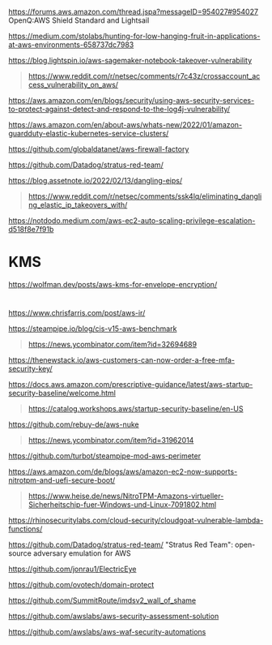 https://forums.aws.amazon.com/thread.jspa?messageID=954027#954027 OpenQ:AWS Shield Standard and Lightsail

https://medium.com/stolabs/hunting-for-low-hanging-fruit-in-applications-at-aws-environments-658737dc7983

https://blog.lightspin.io/aws-sagemaker-notebook-takeover-vulnerability
> https://www.reddit.com/r/netsec/comments/r7c43z/crossaccount_access_vulnerability_on_aws/

https://aws.amazon.com/en/blogs/security/using-aws-security-services-to-protect-against-detect-and-respond-to-the-log4j-vulnerability/

https://aws.amazon.com/en/about-aws/whats-new/2022/01/amazon-guardduty-elastic-kubernetes-service-clusters/

https://github.com/globaldatanet/aws-firewall-factory

https://github.com/Datadog/stratus-red-team/

https://blog.assetnote.io/2022/02/13/dangling-eips/
> https://www.reddit.com/r/netsec/comments/ssk4lq/eliminating_dangling_elastic_ip_takeovers_with/

https://notdodo.medium.com/aws-ec2-auto-scaling-privilege-escalation-d518f8e7f91b

# KMS

https://wolfman.dev/posts/aws-kms-for-envelope-encryption/

#
https://www.chrisfarris.com/post/aws-ir/

https://steampipe.io/blog/cis-v15-aws-benchmark
> https://news.ycombinator.com/item?id=32694689

https://thenewstack.io/aws-customers-can-now-order-a-free-mfa-security-key/

https://docs.aws.amazon.com/prescriptive-guidance/latest/aws-startup-security-baseline/welcome.html
> https://catalog.workshops.aws/startup-security-baseline/en-US

https://github.com/rebuy-de/aws-nuke
> https://news.ycombinator.com/item?id=31962014

https://github.com/turbot/steampipe-mod-aws-perimeter

https://aws.amazon.com/de/blogs/aws/amazon-ec2-now-supports-nitrotpm-and-uefi-secure-boot/
> https://www.heise.de/news/NitroTPM-Amazons-virtueller-Sicherheitschip-fuer-Windows-und-Linux-7091802.html

https://rhinosecuritylabs.com/cloud-security/cloudgoat-vulnerable-lambda-functions/

https://github.com/Datadog/stratus-red-team/ "Stratus Red Team": open-source adversary emulation for AWS

https://github.com/jonrau1/ElectricEye

https://github.com/ovotech/domain-protect

https://github.com/SummitRoute/imdsv2_wall_of_shame

https://github.com/awslabs/aws-security-assessment-solution

https://github.com/awslabs/aws-waf-security-automations